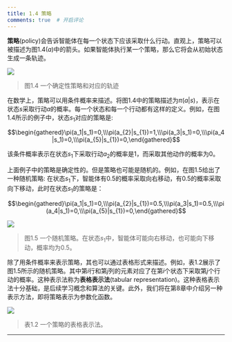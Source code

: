 ```yaml
---
title: 1.4 策略
comments: true  # 开启评论
---
```

**策略**(policy)会告诉智能体在每一个状态下应该采取什么行动。直观上，策略可以被描述为图$1.4(a)$中的箭头。如果智能体执行某一个策略，那么它将会从初始状态生成一条轨迹。

 ![](../img/01/4.png)
 > 图1.4 一个确定性策略和对应的轨迹

在数学上，策略可以用条件概率来描述。将图$1.4$中的策略描述为$\pi(a|s)$，表示在状态$s$采取行动$a$的概率。每一个状态和每一个行动都有这样的定义。例如，在图$1.4$所示的例子中，状态$s_1$对应的策略是:

$$\begin{gathered}\pi(a_1|s_1)=0,\\\pi(a_{2}|s_{1})=1,\\\pi(a_3|s_1)=0,\\\pi(a_4|s_1)=0,\\\pi(a_{5}|s_{1})=0,\end{gathered}$$

该条件概率表示在状态$s_1$下采取行动$a_2$的概率是$1$，而采取其他动作的概率为$0$。

上面例子中的策略是确定性的。但是策略也可能是随机的。例如，在图$1.5$给出了一种随机策略: 在状态$s_1$下，智能体有0.5的概率采取向右移动，有0.5的概率采取向下移动，此时在状态$s_1$的策略是：

$$\begin{gathered}\pi(a_1|s_1)=0,\\\pi(a_{2}|s_{1})=0.5,\\\pi(a_3|s_1)=0.5,\\\pi(a_4|s_1)=0,\\\pi(a_{5}|s_{1})=0,\end{gathered}$$

 ![](../img/01/5.png)
 > 图1.5 一个随机策略。在状态$s_1$中，智能体可能向右移动，也可能向下移动，概率均为$0.5$。

除了用条件概率来表示策略，其也可以通过表格形式来描述。例如，表$1.2$展示了图$1.5$所示的随机策略。其中第$i$行和第$j$列的元素对应了在第$i$个状态下采取第$j$个行动的概率。这种表示法称为**表格表示法**(tabular representation)。这种表格表示法十分基础，是后续学习概念和算法的关键。此外，我们将在第8章中介绍另一种表示方法，即将策略表示为参数化函数。

 ![](../img/01/6.png)
 > 表1.2 一个策略的表格表示法。
 
 ---
